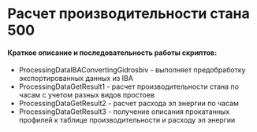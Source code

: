 <h1>Расчет производительности стана 500</h1>
<h4>Краткое описание и последовательность работы скриптов:</h4>
<ul>
    <li>ProcessingDataIBAConvertingGidrosbiv - выполняет предобработку экспортированных данных из IBA</li>
    <li>ProcessingDataGetResult1 - расчет производительности стана по часам с учетом разных видов простоев</li>
    <li>ProcessingDataGetResult2 - расчет расхода эл энергии по часам</li>
    <li>ProcessingDataGetResult3 - получение описания прокатанных профилей к таблице производительности и расходу эл энергии</li>
</ul>